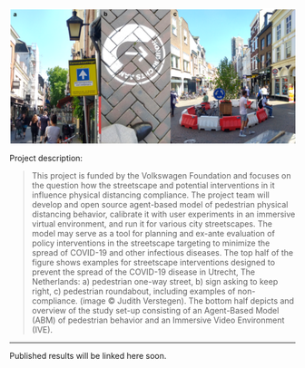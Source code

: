 ![Images of streetscape interventions in the netherlands](figure1.png)

Project description:
> This project is funded by the Volkswagen Foundation and focuses on the question how the streetscape and potential interventions in it influence physical distancing compliance. The project team will develop and open source agent-based model of pedestrian physical distancing behavior, calibrate it with user experiments in an immersive virtual environment, and run it for various city streetscapes. The model may serve as a tool for planning and ex-ante evaluation of policy interventions in the streetscape targeting to minimize the spread of COVID-19 and other infectious diseases. The top half of the figure shows examples for streetscape interventions designed to prevent the spread of the COVID-19 disease in Utrecht, The Netherlands: a) pedestrian one-way street, b) sign asking to keep right, c) pedestrian roundabout, including examples of non-compliance. (image © Judith Verstegen). The bottom half depicts and overview of the study set-up consisting of an Agent-Based Model (ABM) of pedestrian behavior and an Immersive Video Environment (IVE).

---

Published results will be linked here soon. 
